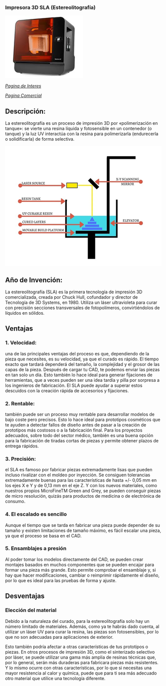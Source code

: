 ### Impresora 3D SLA (Estereolitografía)
![alt text](impresora-1.jpg)


*[Pagina de Interes](https://erycop.com/estereolitografia-sla/)*

*[Pagina Comercial](https://www.prusa3d.com/es/producto/prusa-core-one/?country=ES&currency=eur&utm_source=google&utm_medium=cpc&utm_campaign=ES-ES_Search_Shopping_Brand&utm_id=20686082374&gad_source=1&gclid=CjwKCAiA6t-6BhA3EiwAltRFGEu42qE9G-TCusp1OCxWNhBpkqut6lOybEvkGVYSZKXktDea_MVXSRoC1q4QAvD_BwE)*

## Descripción:

La estereolitografía es un proceso de impresión 3D por «polimerización en tanque»: se vierte una resina líquida y fotosensible en un contenedor (o tanque) y la luz UV interactúa con la resina para polimerizarla (endurecerla o solidificarla) 
de forma selectiva.

![alt text](diagrama-1.png)

## Año de Invención:
La estereolitografía (SLA) es la primera tecnología de impresión 3D comercializada, creada por Chuck Hull, cofundador y director de Tecnología de 3D Systems, en 1980. Utiliza un láser ultravioleta para curar con precisión secciones transversales de fotopolímeros, convirtiéndolos de líquidos en sólidos.

## Ventajas

 ### 1. Velocidad: 
   una de las principales ventajas del proceso es que, dependiendo de la pieza que necesites, es su velocidad, ya que el curado es rápido.  El tiempo exacto que tardará dependerá del tamaño, la complejidad y el grosor de las capas de la pieza.  Después de cargar tu CAD, te podemos enviar las piezas en tan solo un día. Esto también lo hace ideal para generar fijaciones de herramientas, que a veces pueden ser una idea tardía y pilla por sorpresa a los ingenieros de fabricación.  El SLA puede ayudar a superar estos descuidos con la creación rápida de accesorios y fijaciones.

### 2. Rentable: 
también puede ser un proceso muy rentable para desarrollar modelos de bajo coste pero precisos.  Esto lo hace ideal para prototipos cosméticos que te ayuden a detectar fallos de diseño antes de pasar a la creación de prototipos más costosos o a la fabricación final.  Para los proyectos adecuados, sobre todo del sector médico, también es una buena opción para la fabricación de tiradas cortas de piezas y permite obtener plazos de entrega rápidos.

### 3. Precisión: 
el SLA es famoso por fabricar piezas extremadamente lisas que pueden incluso rivalizar con el moldeo por inyección.  Se consiguen tolerancias extremadamente buenas para las características de hasta +/- 0,05 mm en los ejes X e Y y de 0,13 mm en el eje Z.  Y con los nuevos materiales, como nuestros propios MicroFineTM Green and Grey, se pueden conseguir piezas de micro resolución, quizás para productos de medicina o de electrónica de consumo.

### 4. El escalado es sencillo

Aunque el tiempo que se tarda en fabricar una pieza puede depender de su tamaño y existen limitaciones de tamaño máximo, es fácil escalar una pieza, ya que el proceso se basa en el CAD.

### 5. Ensamblajes a presión

Al poder tomar los modelos directamente del CAD, se pueden crear montajes basados en muchos componentes que se pueden encajar para formar una pieza más grande.  Esto permite comprobar el ensamblaje y, si hay que hacer modificaciones, cambiar o reimprimir rápidamente el diseño, por lo que es ideal para las pruebas de forma y ajuste.

## Desventajas

### Elección del material

Debido a la naturaleza del curado, para la estereolitografía solo hay un número limitado de materiales.  Además, como ya te habrás dado cuenta, al utilizar un láser UV para curar la resina, las piezas son fotosensibles, por lo que no son adecuadas para aplicaciones de exterior.

Esto también podría afectar a otras características de tus prototipos o piezas.  En otros procesos de impresión 3D, como el sinterizado selectivo por láser, se puede utilizar una gama más amplia de resinas  técnicas que, por lo general, serán más duraderas para fabricara piezas más resistentes. Y lo mismo ocurre con otras características, por lo que si necesitas una mayor resistencia al calor y química, puede que para ti sea más adecuado otro material que utilice una tecnología diferente.
